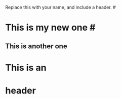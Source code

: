 Replace this with your name, and include a header.
#<h1> This is my new one
#<h2> This is another one
# This is an <h1> header
